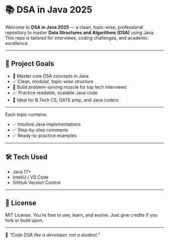 # 📚 DSA in Java 2025

Welcome to **DSA in Java 2025** — a clean, topic-wise, professional repository to master **Data Structures and Algorithms (DSA)** using Java. This repo is tailored for interviews, coding challenges, and academic excellence.

---

## 📌 Project Goals

- 🚀 Master core DSA concepts in Java
- ✅ Clean, modular, topic-wise structure
- 💼 Build problem-solving muscle for top tech interviews
- 📈 Practice readable, scalable Java code
- 📘 Ideal for B.Tech CS, GATE prep, and Java coders

---
Each topic contains:
- ✅ Intuitive Java implementations
- ✅ Step-by-step comments
- ✅ Ready-to-practice examples
 
---
## 🛠️ Tech Used
- Java 17+
- IntelliJ / VS Code
- GitHub Version Control

---
## 📄 License
MIT License. You’re free to use, learn, and evolve. Just give credits if you fork or build upon.

---

💬 *“Code DSA like a developer, not a student.”*
